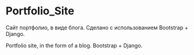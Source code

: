 # Portfolio_Site
Сайт портфолио, в виде блога.
Сделано с использованием Bootstrap + Django.


Portfolio site, in the form of a blog.
Bootstrap + Django.
